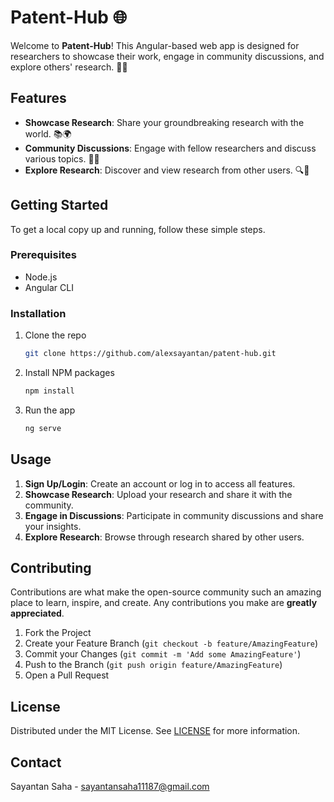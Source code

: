 # Patent-Hub 🌐

Welcome to **Patent-Hub**! This Angular-based web app is designed for researchers to showcase their work, engage in community discussions, and explore others' research. 🚀✨

## Features

- **Showcase Research**: Share your groundbreaking research with the world. 📚🌍
- **Community Discussions**: Engage with fellow researchers and discuss various topics. 💬🤝
- **Explore Research**: Discover and view research from other users. 🔍👀

## Getting Started

To get a local copy up and running, follow these simple steps.

### Prerequisites

- Node.js
- Angular CLI

### Installation

1. Clone the repo
   ```sh
   git clone https://github.com/alexsayantan/patent-hub.git
   ```
2. Install NPM packages
   ```sh
   npm install
   ```
3. Run the app
   ```sh
   ng serve
   ```

## Usage

1. **Sign Up/Login**: Create an account or log in to access all features.
2. **Showcase Research**: Upload your research and share it with the community.
3. **Engage in Discussions**: Participate in community discussions and share your insights.
4. **Explore Research**: Browse through research shared by other users.

## Contributing

Contributions are what make the open-source community such an amazing place to learn, inspire, and create. Any contributions you make are **greatly appreciated**.

1. Fork the Project
2. Create your Feature Branch (`git checkout -b feature/AmazingFeature`)
3. Commit your Changes (`git commit -m 'Add some AmazingFeature'`)
4. Push to the Branch (`git push origin feature/AmazingFeature`)
5. Open a Pull Request

## License

Distributed under the MIT License. See [LICENSE](https://github.com/git/git-scm.com/blob/main/MIT-LICENSE.txt) for more information.

## Contact

Sayantan Saha - [sayantansaha11187@gmail.com](mailto:sayantansaha11187@gmail.com)
